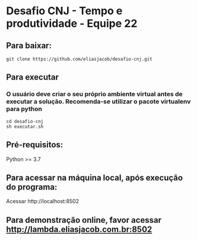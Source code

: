 # Desafio CNJ - Tempo e produtividade - Equipe 22

## Para baixar:

```
git clone https://github.com/eliasjacob/desafio-cnj.git
```
## Para executar 
### O usuário deve criar o seu próprio ambiente virtual antes de executar a solução. Recomenda-se utilizar o pacote virtualenv para python

```
cd desafio-cnj
sh executar.sh
```

## Pré-requisitos:
Python >= 3.7

## Para acessar na máquina local, após execução do programa:
Acessar http://localhost:8502

## Para demonstração online, favor acessar http://lambda.eliasjacob.com.br:8502

